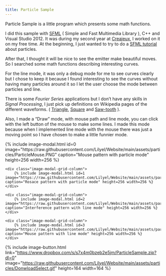 ```yaml
---
title: Particle Sample
---
```


Particle Sample is a little program which presents some math functions.

I did this sample with [SFML](https://www.sfml-dev.org/) ( Simple and Fast Multimedia Library ), C++ and Visual Studio 2012. It was during my second year at [Creajeux](https://www.creajeux.fr/), I worked on it on my free time.
At the beginning, I just wanted to try to do a [SFML tutorial](http://sfml-dev.org/tutorials/2.0/graphics-vertex-array.php) about particles.

After that, I thought it will be nice to see the emitter make beautiful moves. So I searched some math functions describing interesting curves.

For the line mode, it was only a debug mode for me to see curves clearly but I chose to keep it because I found interesting to see the curves without having many particles around it so I let the user choose the mode between particles and line.

There is some *Fourier Series* applications but I don’t have any skills in *Signal Processing*, I just pick up definitions on Wikipedia pages of the different waveforms. ( [Triangle](http://en.wikipedia.org/wiki/Triangle_wave), [Square](http://en.wikipedia.org/wiki/Square_wave) and [Saw-tooth](http://en.wikipedia.org/wiki/Square_wave) ).

Also, I made a “Draw” mode, with mouse path and line mode, you can click with the left button of the mouse to make some lines. I made this mode because when I implemented line mode with the mouse there was just a moving point so I have chosen to make a little funnier mode.

<div class="image-modal-grid-row"> 
    <div class="image-modal-grid-column">
        {% include image-modal.html id=0 image="https://raw.githubusercontent.com/Lilyel/Website/main/assets/particles/ParticleMouse.PNG" caption="Mouse pattern with particle mode" height=256 width=256 %}
    </div>

    <div class="image-modal-grid-column">
        {% include image-modal.html id=1 image="https://raw.githubusercontent.com/Lilyel/Website/main/assets/particles/ParticleRosace.PNG" caption="Rosace pattern with particle mode" height=256 width=256 %}
    </div>

    <div class="image-modal-grid-column">
        {% include image-modal.html id=2 image="https://raw.githubusercontent.com/Lilyel/Website/main/assets/particles/LineInterference.PNG" caption="Interference pattern with line mode" height=256 width=256 %}
    </div>

    <div class="image-modal-grid-column">
        {% include image-modal.html id=3 image="https://raw.githubusercontent.com/Lilyel/Website/main/assets/particles/LineMouse.PNG" caption="Mouse pattern with line mode" height=256 width=256 %}
    </div>
</div>

 {% include image-button.html link="https://www.dropbox.com/s/s7x4m0bzeb2e5jm/ParticleSample.zip?dl=0" image="https://raw.githubusercontent.com/Lilyel/Website/main/assets/particles/DonwloadSelect.gif" height=164 width=164 %}
